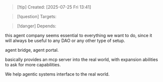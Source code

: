 
>[!tip] Created: [2025-07-25 Fri 13:41]

>[!question] Targets: 

>[!danger] Depends: 

this agent company seems essential to everything we want to do, since it will always be useful to any DAO or any other type of setup.

agent bridge, agent portal.

basically provides an mcp server into the real world, with expansion abilities to ask for more capabilities.

We help agentic systems interface to the real world.